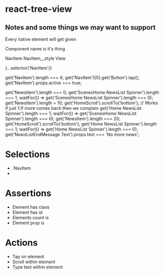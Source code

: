 # react-tree-view

## Notes and some things we may want to support
Every native element will get given

Component name is it's thing

NavItem
NavItem__style
View

{...selector('NavItem')}


get('NavItem').length === 4;
get('NavItem')[0].get('Button').tap();
get('NavItem').props.active === true;


get('NewsItem').length === 0;
get('ScenesHome NewsList Spinner').length === 1;
waitFor(() => get('ScenesHome NewsList Spinner').length === 0);
get('NewsItem').length = 10;
get('HomeScroll').scrollTo('bottom'); // Works if just 1.If more comes back then we complain
get('Home NewsList Spinner').length === 1;
waitFor(() => get('ScenesHome NewsList Spinner').length === 0);
get('NewsItem').length === 20;
get('HomeScroll').scrollTo('bottom');
get('Home NewsList Spinner').length === 1;
waitFor(() => get('Home NewsList Spinner').length === 0);
get('NewsListEndMessage Text').props.text === 'No more news';

# Selections

- .NavItem
- 

# Assertions

- Element has class
- Element has id
- Elements count is
- Element prop is

# Actions

- Tap on element
- Scroll within element
- Type text within element